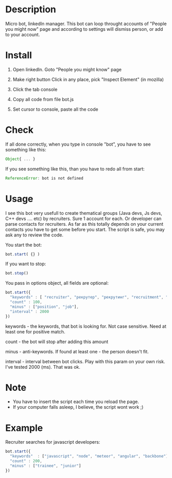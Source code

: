 # Description
Micro bot, linkedIn manager. This bot can loop throught accounts of "People you might now" page and according to settings will dismiss person, or add to your account.

# Install

1. Open linkedIn. Goto "People you might know" page

2. Make right button Click in any place, pick "Inspect Element" (in mozilla)

3. Click the tab console

4. Copy all code from file bot.js

5. Set cursor to console, paste all the code


# Check
If all done correctly, when you type in console "bot", you have to see something like this:
``` javascript
Object{ ... }
```


If you see something like this, than you have to redo all from start:
``` javascript
ReferenceError: bot is not defined
```

# Usage
I see this bot very usefull to create thematical groups (Java devs, Js devs, C++ devs .... etc) by recruiters. Sure 1 account for each. 
Or developer can parse contacts for recruiters. As far as this totally depends on your current  contacts you have to get some before you start.
The script is safe, you may ask any to review the code.

You start the bot:
``` javascript
bot.start( {} )
```

If you want to stop:
``` javascript
bot.stop()
```

You pass in options object, all fields are optional:
``` javascript
bot.start({
  "keywords" : [ "recruiter", "рекрутер", "рекрутинг", "recruitment", "looking for", "searching for" ],
  "count" : 100,
  "minus" : ["position", "job"],
  "interval" : 2000
})
```

keywords - the keywords, that bot is looking for. Not case sensitive. Need at least one for positive match.

count - the bot will stop after adding this amount

minus - anti-keywords. If found at least one - the person doesn't fit.

interval - interval between bot clicks. Play with this param on your own risk. I've tested 2000 (ms). That was ok.

# Note
- You have to insert the script each time you reload the page.
- If your computer falls asleep, I believe, the script wont work ;)

# Example
Recruiter searches for javascript developers:
``` javascript
bot.start({
  "keywords"  : ["javascript", "node", "meteor", "angular", "backbone"],
  "count" : 200,
  "minus" : ["trainee", "junior"]
})
```


